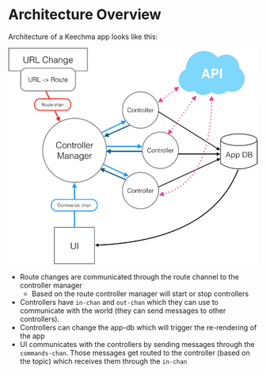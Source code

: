 # Architecture Overview

Architecture of a Keechma app looks like this:

![Keechma Application Architecture](keechma_architecture.jpg)

- Route changes are communicated through the route channel to the controller manager
    + Based on the route controller manager will start or stop controllers
- Controllers have `in-chan` and `out-chan` which they can use to communicate with the world (they can send messages to other controllers).
- Controllers can change the app-db which will trigger the re-rendering of the app
- UI communicates with the controllers by sending messages through the `commands-chan`. Those messages get routed to the controller (based on the topic) which receives them through the `in-chan`
